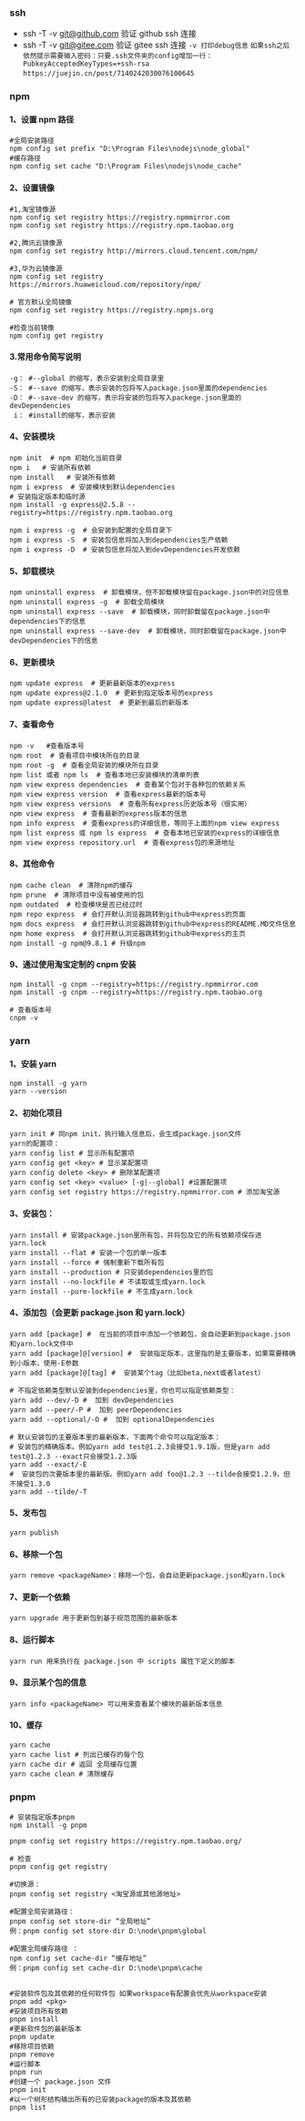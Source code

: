 ### ssh

- ssh -T -v git@github.com 验证 github ssh 连接
- ssh -T -v git@gitee.com 验证 gitee ssh 连接
  `-v 打印debug信息`
  `如果ssh之后依然提示需要输入密码：只要.ssh文件夹的config增加一行：PubkeyAcceptedKeyTypes=+ssh-rsa`
  `https://juejin.cn/post/7140242030076100645`

### npm

#### 1、设置 npm 路径

```shell
#全局安装路径
npm config set prefix "D:\Program Files\nodejs\node_global"
#缓存路径
npm config set cache "D:\Program Files\nodejs\node_cache"

```

#### 2、设置镜像

```shell
#1,淘宝镜像源
npm config set registry https://registry.npmmirror.com
npm config set registry https://registry.npm.taobao.org

#2,腾讯云镜像源
npm config set registry http://mirrors.cloud.tencent.com/npm/

#3,华为云镜像源
npm config set registry https://mirrors.huaweicloud.com/repository/npm/

# 官方默认全局镜像
npm config set registry https://registry.npmjs.org

#检查当前镜像
npm config get registry

```

#### 3.常用命令简写说明

```shell
-g： #--global 的缩写，表示安装到全局目录里
-S： #--save 的缩写，表示安装的包将写入package.json里面的dependencies
-D： #--save-dev 的缩写，表示将安装的包将写入packege.json里面的devDependencies
 i： #install的缩写，表示安装

```

#### 4、安装模块

```shell
npm init  # npm 初始化当前目录
npm i   # 安装所有依赖
npm install   # 安装所有依赖
npm i express  # 安装模块到默认dependencies
# 安装指定版本和临时源
npm install -g express@2.5.8 --registry=https://registry.npm.taobao.org

npm i express -g  # 会安装到配置的全局目录下
npm i express -S  # 安装包信息将加入到dependencies生产依赖
npm i express -D  # 安装包信息将加入到devDependencies开发依赖

```

#### 5、卸载模块

```shell
npm uninstall express  # 卸载模块，但不卸载模块留在package.json中的对应信息
npm uninstall express -g  # 卸载全局模块
npm uninstall express --save  # 卸载模块，同时卸载留在package.json中dependencies下的信息
npm uninstall express --save-dev  # 卸载模块，同时卸载留在package.json中devDependencies下的信息

```

#### 6、更新模块

```shell
npm update express  # 更新最新版本的express
npm update express@2.1.0  # 更新到指定版本号的express
npm update express@latest  # 更新到最后的新版本

```

#### 7、查看命令

```shell
npm -v   #查看版本号
npm root  # 查看项目中模块所在的目录
npm root -g  # 查看全局安装的模块所在目录
npm list 或者 npm ls  # 查看本地已安装模块的清单列表
npm view express dependencies  # 查看某个包对于各种包的依赖关系
npm view express version  # 查看express最新的版本号
npm view express versions  # 查看所有express历史版本号（很实用）
npm view express  # 查看最新的express版本的信息
npm info express  # 查看express的详细信息，等同于上面的npm view express
npm list express 或 npm ls express  # 查看本地已安装的express的详细信息
npm view express repository.url  # 查看express包的来源地址

```

#### 8、其他命令

```shell
npm cache clean  # 清除npm的缓存
npm prune  # 清除项目中没有被使用的包
npm outdated  # 检查模块是否已经过时
npm repo express  # 会打开默认浏览器跳转到github中express的页面
npm docs express  # 会打开默认浏览器跳转到github中express的README.MD文件信息
npm home express  # 会打开默认浏览器跳转到github中express的主页
npm install -g npm@9.8.1 # 升级npm

```

#### 9、通过使用淘宝定制的 cnpm 安装

```shell
npm install -g cnpm --registry=https://registry.npmmirror.com
npm install -g cnpm --registry=https://registry.npm.taobao.org

# 查看版本号
cnpm -v

```

### yarn

#### 1、安装 yarn

```shell
npm install -g yarn
yarn --version
```

#### 2、初始化项目

```shell
yarn init # 同npm init，执行输入信息后，会生成package.json文件
yarn的配置项：
yarn config list # 显示所有配置项
yarn config get <key> # 显示某配置项
yarn config delete <key> # 删除某配置项
yarn config set <key> <value> [-g|--global] #设置配置项
yarn config set registry https://registry.npmmirror.com # 添加淘宝源
```

#### 3、安装包：

```shell
yarn install # 安装package.json里所有包，并将包及它的所有依赖项保存进yarn.lock
yarn install --flat # 安装一个包的单一版本
yarn install --force # 强制重新下载所有包
yarn install --production # 只安装dependencies里的包
yarn install --no-lockfile # 不读取或生成yarn.lock
yarn install --pure-lockfile # 不生成yarn.lock
```

#### 4、添加包（会更新 package.json 和 yarn.lock）

```shell
yarn add [package] #  在当前的项目中添加一个依赖包，会自动更新到package.json和yarn.lock文件中
yarn add [package]@[version] #  安装指定版本，这里指的是主要版本，如果需要精确到小版本，使用-E参数
yarn add [package]@[tag] #  安装某个tag（比如beta,next或者latest）

# 不指定依赖类型默认安装到dependencies里，你也可以指定依赖类型：
yarn add --dev/-D #  加到 devDependencies
yarn add --peer/-P #  加到 peerDependencies
yarn add --optional/-O #  加到 optionalDependencies

# 默认安装包的主要版本里的最新版本，下面两个命令可以指定版本：
# 安装包的精确版本。例如yarn add test@1.2.3会接受1.9.1版，但是yarn add test@1.2.3 --exact只会接受1.2.3版
yarn add --exact/-E
#  安装包的次要版本里的最新版。例如yarn add foo@1.2.3 --tilde会接受1.2.9，但不接受1.3.0
yarn add --tilde/-T
```

#### 5、发布包

```shell
yarn publish
```

#### 6、移除一个包

```shell
yarn remove <packageName>：移除一个包，会自动更新package.json和yarn.lock
```

#### 7、更新一个依赖

```shell
yarn upgrade 用于更新包到基于规范范围的最新版本
```

#### 8、运行脚本

```shell
yarn run 用来执行在 package.json 中 scripts 属性下定义的脚本
```

#### 9、显示某个包的信息

```shell
yarn info <packageName> 可以用来查看某个模块的最新版本信息
```

#### 10、缓存

```shell
yarn cache
yarn cache list # 列出已缓存的每个包
yarn cache dir # 返回 全局缓存位置
yarn cache clean # 清除缓存
```

### pnpm

```shell
# 安装指定版本pnpm
npm install -g pnpm

pnpm config set registry https://registry.npm.taobao.org/

# 检查
pnpm config get registry

#切换源：
pnpm config set registry <淘宝源或其他源地址>

#配置全局安装路径：
pnpm config set store-dir “全局地址”
例：pnpm config set store-dir D:\node\pnpm\global

#配置全局缓存路径 ：
npm config set cache-dir “缓存地址”
例：pnpm config set cache-dir D:\node\pnpm\cache


#安装软件包及其依赖的任何软件包 如果workspace有配置会优先从workspace安装
pnpm add <pkg>
#安装项目所有依赖
pnpm install
#更新软件包的最新版本
pnpm update
#移除项目依赖
pnpm remove
#运行脚本
pnpm run
#创建一个 package.json 文件
pnpm init
#以一个树形结构输出所有的已安装package的版本及其依赖
pnpm list

```
